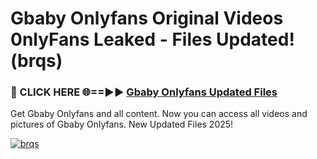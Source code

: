 # Gbaby Onlyfans Original Videos 0nlyFans Leaked - Files Updated! (brqs)

<h3>🔴 CLICK HERE 🌐==►► <a href="https://tinyurl.com/ehrbuxhb" rel="nofollow">Gbaby Onlyfans Updated Files</a></h3>

Get Gbaby Onlyfans and all content. Now you can access all videos and pictures of Gbaby Onlyfans. New Updated Files 2025!

[![brqs](https://i.imgur.com/lVYEuWS.gif)](https://tinyurl.com/ehrbuxhb)
